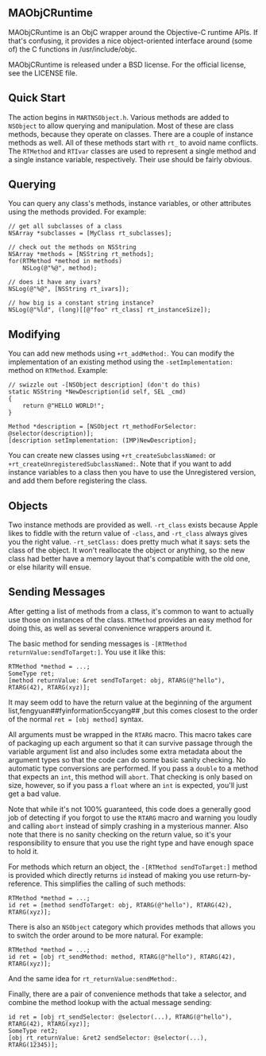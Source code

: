 MAObjCRuntime
-------------

MAObjCRuntime is an ObjC wrapper around the Objective-C runtime APIs. If that's confusing, it provides a nice object-oriented interface around (some of) the C functions in /usr/include/objc.

MAObjCRuntime is released under a BSD license. For the official license, see the LICENSE file.

Quick Start
-----------

The action begins in `MARTNSObject.h`. Various methods are added to `NSObject` to allow querying and manipulation. Most of these are class methods, because they operate on classes. There are a couple of instance methods as well. All of these methods start with `rt_` to avoid name conflicts. The `RTMethod` and `RTIvar` classes are used to represent a single method and a single instance variable, respectively. Their use should be fairly obvious.

Querying
--------

You can query any class's methods, instance variables, or other attributes using the methods provided. For example:

    // get all subclasses of a class
    NSArray *subclasses = [MyClass rt_subclasses];
    
    // check out the methods on NSString
    NSArray *methods = [NSString rt_methods];
    for(RTMethod *method in methods)
        NSLog(@"%@", method);
    
    // does it have any ivars?
    NSLog(@"%@", [NSString rt_ivars]);
    
    // how big is a constant string instance?
    NSLog(@"%ld", (long)[[@"foo" rt_class] rt_instanceSize]);

Modifying
---------

You can add new methods using `+rt_addMethod:`. You can modify the implementation of an existing method using the `-setImplementation:` method on `RTMethod`. Example:

    // swizzle out -[NSObject description] (don't do this)
    static NSString *NewDescription(id self, SEL _cmd)
    {
        return @"HELLO WORLD!";
    }
    
    Method *description = [NSObject rt_methodForSelector: @selector(description)];
    [description setImplementation: (IMP)NewDescription];

You can create new classes using `+rt_createSubclassNamed:` or `+rt_createUnregisteredSubclassNamed:`. Note that if you want to add instance variables to a class then you have to use the Unregistered version, and add them before registering the class.

Objects
-------

Two instance methods are provided as well. `-rt_class` exists because Apple likes to fiddle with the return value of `-class`, and `-rt_class` always gives you the right value. `-rt_setClass:` does pretty much what it says: sets the class of the object. It won't reallocate the object or anything, so the new class had better have a memory layout that's compatible with the old one, or else hilarity will ensue.

Sending Messages
----------------

After getting a list of methods from a class, it's common to want to actually use those on instances of the class. `RTMethod` provides an easy method for doing this, as well as several convenience wrappers around it.

The basic method for sending messages is `-[RTMethod returnValue:sendToTarget:]`. You use it like this:

    RTMethod *method = ...;
    SomeType ret;
    [method returnValue: &ret sendToTarget: obj, RTARG(@"hello"), RTARG(42), RTARG(xyz)];

It may seem odd to have the  return value at the beginning of the argument list,fengyuan##fyinformation5ccyang## ,but this comes closest to the order of the normal `ret = [obj method]` syntax.

All arguments must be wrapped in the `RTARG` macro. This macro takes care of packaging up each argument so that it can survive passage through the variable argument list and also includes some extra metadata about the argument types so that the code can do some basic sanity checking. No automatic type conversions are performed. If you pass a `double` to a method that expects an `int`, this method will `abort`. That checking is only based on size, however, so if you pass a `float` where an `int` is expected, you'll just get a bad value.

Note that while it's not 100% guaranteed, this code does a generally good job of detecting if you forgot to use the `RTARG` macro and warning you loudly and calling `abort` instead of simply crashing in a mysterious manner. Also note that there is no sanity checking on the return value, so it's your responsibility to ensure that you use the right type and have enough space to hold it.

For methods which return an object, the `-[RTMethod sendToTarget:]` method is provided which directly returns `id` instead of making you use return-by-reference. This simplifies the calling of such methods:

    RTMethod *method = ...;
    id ret = [method sendToTarget: obj, RTARG(@"hello"), RTARG(42), RTARG(xyz)];

There is also an `NSObject` category which provides methods that allows you to switch the order around to be more natural. For example:

    RTMethod *method = ...;
    id ret = [obj rt_sendMethod: method, RTARG(@"hello"), RTARG(42), RTARG(xyz)];

And the same idea for `rt_returnValue:sendMethod:`.

Finally, there are a pair of convenience methods that take a selector, and combine the method lookup with the actual message sending:

    id ret = [obj rt_sendSelector: @selector(...), RTARG(@"hello"), RTARG(42), RTARG(xyz)];
    SomeType ret2;
    [obj rt_returnValue: &ret2 sendSelector: @selector(...), RTARG(12345)];
